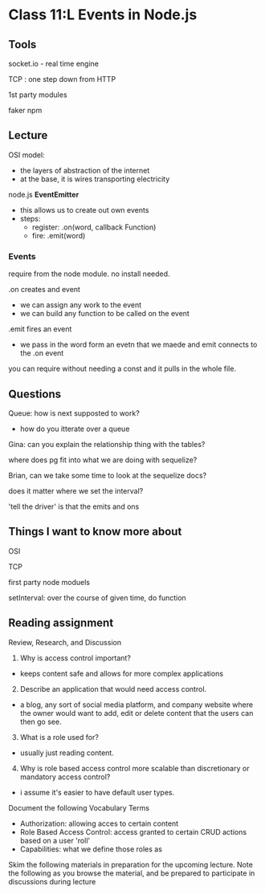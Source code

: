 # Class 11:L Events in Node.js

## Tools
socket.io - real time engine

TCP : one step down from HTTP

1st party modules

faker npm

## Lecture
OSI model: 
- the layers of abstraction of the internet
- at the base, it is wires transporting electricity

node.js **EventEmitter**
- this allows us to create out own events
- steps:
    - register: .on(word, callback Function)
    - fire: .emit(word)

### Events
require from the node module. no install needed.

.on creates and event
- we can assign any work to the event
- we can build any function to be called on the event

.emit fires an event
- we pass in the word form an evetn that we maede and emit connects to the .on event

you can require without needing a const and it pulls in the whole file. 

## Questions

Queue: how is next supposted to work?
- how do you itterate over a queue

Gina: can you explain the relationship thing with the tables?


where does pg fit into what we are doing with sequelize?

Brian, can we take some time to look at the sequelize docs?

does it matter where we set the interval?

'tell the driver' is that the emits and ons

## Things I want to know more about
OSI

TCP

first party node moduels

setInterval: over the course of given time, do function

## Reading assignment

Review, Research, and Discussion

1. Why is access control important?
- keeps content safe and allows for more complex applications
2. Describe an application that would need access control.
- a blog, any sort of social media platform, and company website where the owner would want to add, edit or delete content that the users can then go see.
3. What is a role used for?
- usually just reading content. 
4. Why is role based access control more scalable than discretionary or mandatory access control?
- i assume it's easier to have default user types. 

Document the following Vocabulary Terms
- Authorization: allowing acces to certain content
- Role Based Access Control: access granted to certain CRUD actions based on a user 'roll' 
- Capabilities: what we define those roles as

Skim the following materials in preparation for the upcoming lecture. Note the following as you browse the material, and be prepared to participate in discussions during lecture

